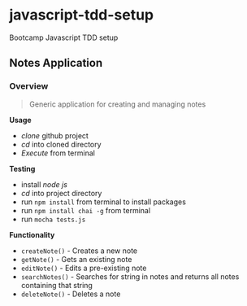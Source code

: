 # javascript-tdd-setup
Bootcamp Javascript TDD setup

## Notes Application

### Overview
> Generic application for creating and managing notes

__Usage__
- _clone_ github project
- _cd_ into cloned directory
- _Execute_ from terminal

__Testing__
- install _node js_
- _cd_ into project directory
- run ```npm install``` from terminal to install packages
- run ```npm install chai -g``` from terminal
- run ```mocha tests.js```

__Functionality__
- ```createNote()``` - Creates a new note
- ```getNote()``` - Gets an existing note
- ```editNote()``` - Edits a pre-existing note
- ```searchNotes()``` - Searches for string in notes and returns all notes containing that string
- ```deleteNote()``` - Deletes a note